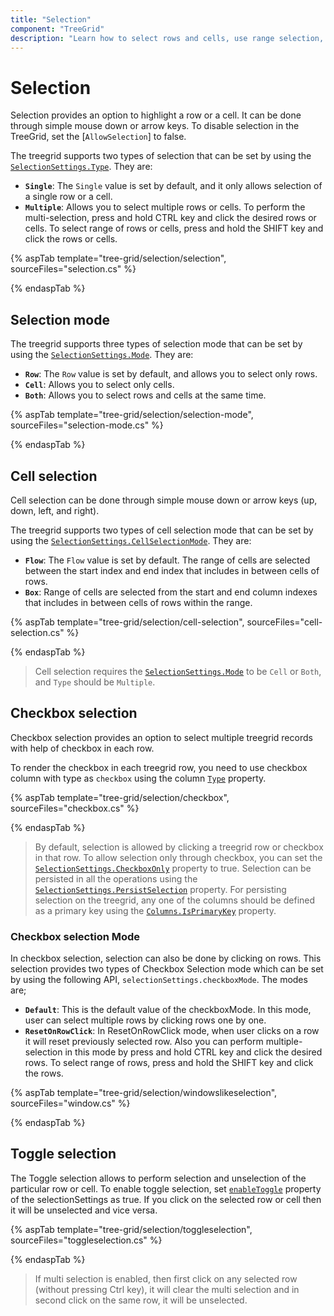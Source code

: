 ```yaml
---
title: "Selection"
component: "TreeGrid"
description: "Learn how to select rows and cells, use range selection, and use check box selection in the Essential JS 2 TreeGrid control."
---
```


# Selection

Selection provides an option to highlight a row or a cell. It can be done through simple mouse down or arrow keys. To disable selection in the TreeGrid, set the [`AllowSelection`] to false.

The treegrid supports two types of selection that can be set by using the [`SelectionSettings.Type`](https://help.syncfusion.com/cr/cref_files/aspnetcore-js2/aspnetcore/Syncfusion.EJ2~Syncfusion.EJ2.TreeGrid.TreeGridSelectionSettings~Type.html). They are:

* **`Single`**: The `Single` value is set by default, and it only allows selection of a single row or a cell.
* **`Multiple`**: Allows you to select multiple rows or cells.
To perform the multi-selection, press and hold CTRL key and click the desired rows or cells. To select range of rows or cells, press and hold the SHIFT key and click the rows or cells.

{% aspTab template="tree-grid/selection/selection", sourceFiles="selection.cs" %}

{% endaspTab %}

## Selection mode

The treegrid supports three types of selection mode that can be set by using
the [`SelectionSettings.Mode`](https://help.syncfusion.com/cr/cref_files/aspnetcore-js2/aspnetcore/Syncfusion.EJ2~Syncfusion.EJ2.TreeGrid.TreeGridSelectionSettings~Mode.html). They are:

* **`Row`**: The `Row` value is set by default, and allows you to select only rows.
* **`Cell`**: Allows you to select only cells.
* **`Both`**: Allows you to select rows and cells at the same time.

{% aspTab template="tree-grid/selection/selection-mode", sourceFiles="selection-mode.cs" %}

{% endaspTab %}

## Cell selection

Cell selection can be done through simple mouse down or arrow keys (up, down, left, and right).

The treegrid supports two types of cell selection mode that can be set by using
the [`SelectionSettings.CellSelectionMode`](https://help.syncfusion.com/cr/cref_files/aspnetcore-js2/aspnetcore/Syncfusion.EJ2~Syncfusion.EJ2.TreeGrid.TreeGridSelectionSettings~CellSelectionMode.html). They are:

* **`Flow`**: The `Flow` value is set by default. The range of cells are selected between the start index and end index that includes in between cells of rows.
* **`Box`**: Range of cells are selected from the start and end column indexes that includes in between cells of rows within the range.

{% aspTab template="tree-grid/selection/cell-selection", sourceFiles="cell-selection.cs" %}

{% endaspTab %}

> Cell selection requires the [`SelectionSettings.Mode`](https://help.syncfusion.com/cr/cref_files/aspnetcore-js2/aspnetcore/Syncfusion.EJ2~Syncfusion.EJ2.TreeGrid.TreeGridSelectionSettings~Mode.html) to be `Cell` or  `Both`, and
`Type` should be `Multiple`.

## Checkbox selection

Checkbox selection provides an option to select multiple treegrid records with help of checkbox in each row.

To render the checkbox in each treegrid row, you need to use checkbox column with type as `checkbox` using the  column [`Type`](https://help.syncfusion.com/cr/cref_files/aspnetcore-js2/aspnetcore/Syncfusion.EJ2~Syncfusion.EJ2.TreeGrid.TreeGridColumnBuilder~Type.html) property.

{% aspTab template="tree-grid/selection/checkbox", sourceFiles="checkbox.cs" %}

{% endaspTab %}

> By default, selection is allowed by clicking a treegrid row or checkbox in that row. To allow selection only through checkbox, you can set the
[`SelectionSettings.CheckboxOnly`](https://help.syncfusion.com/cr/cref_files/aspnetcore-js2/aspnetcore/Syncfusion.EJ2~Syncfusion.EJ2.TreeGrid.TreeGridSelectionSettings~CheckboxOnly.html) property to true.
> Selection can be persisted in all the operations using the [`SelectionSettings.PersistSelection`](https://help.syncfusion.com/cr/cref_files/aspnetcore-js2/aspnetcore/Syncfusion.EJ2~Syncfusion.EJ2.TreeGrid.TreeGridSelectionSettings~PersistSelection.html) property.
For persisting selection on the treegrid, any one of the columns should be defined as a primary key using the [`Columns.IsPrimaryKey`](https://help.syncfusion.com/cr/cref_files/aspnetcore-js2/aspnetcore/Syncfusion.EJ2~Syncfusion.EJ2.TreeGrid.TreeGridColumn~IsPrimaryKey.html) property.

### Checkbox selection Mode

In checkbox selection, selection can also be done by clicking on rows. This selection provides two types of Checkbox Selection mode which can be set by using the following API,
`selectionSettings.checkboxMode`. The modes are;

* **`Default`**: This is the default value of the checkboxMode. In this mode, user can select multiple rows by clicking rows one by one.
* **`ResetOnRowClick`**: In ResetOnRowClick mode, when user clicks on a row it will reset previously selected row. Also you can perform multiple-selection in this mode by press
and hold CTRL key and click the desired rows. To select range of rows, press and hold the SHIFT key and click the rows.

{% aspTab template="tree-grid/selection/windowslikeselection", sourceFiles="window.cs" %}

{% endaspTab %}

## Toggle selection

The Toggle selection allows to perform selection and unselection of the particular row or cell. To enable toggle selection, set [`enableToggle`](https://help.syncfusion.com/cr/cref_files/aspnetcore-js2/Syncfusion.EJ2~Syncfusion.EJ2.TreeGrid.TreeGridSelectionSettings~enabletoggle.html) property of the selectionSettings as true. If you click on the selected row or cell then it will be unselected and vice versa.

{% aspTab template="tree-grid/selection/toggleselection", sourceFiles="toggleselection.cs" %}

{% endaspTab %}

>If multi selection is enabled, then first click on any selected row (without pressing Ctrl key), it will clear the multi selection and in second click on the same row, it will be unselected.
